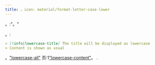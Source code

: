 ```yaml
---
title: 。icon: material/format-letter-case-lower
---
```


。:"。"

。:

```md
> [!info|lowercase-title] The title will be displayed as lowercase
> Content is shown as usual
```

。["lowercase-all"](../combined-styling/page-14.md)
页:1["lowercase-content"](../content-styling/page-4.md)。
.

